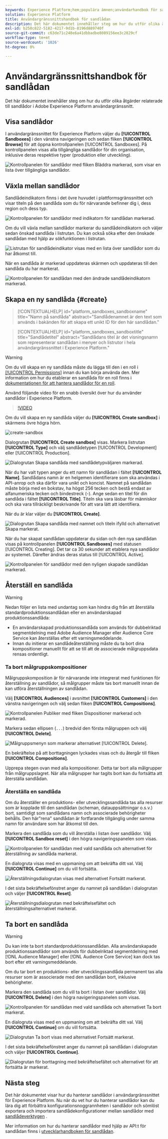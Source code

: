 ```yaml
---
keywords: Experience Platform;hem;populära ämnen;användarhandbok för sandlådan;sandlådeguide
solution: Experience Platform
title: Användargränssnittshandbok för sandlådan
description: Det här dokumentet innehåller steg om hur du utför olika åtgärder relaterade till sandlådor i Adobe Experience Platform användargränssnitt.
exl-id: b258c822-5182-4217-9d1b-8196d889740f
source-git-commit: c63de71c248e6a41dbbadbe8089156ee3c2829cf
workflow-type: tm+mt
source-wordcount: '1026'
ht-degree: 0%

---
```


# Användargränssnittshandbok för sandlådan

Det här dokumentet innehåller steg om hur du utför olika åtgärder relaterade till sandlådor i Adobe Experience Platform användargränssnitt.

## Visa sandlådor

I användargränssnittet för Experience Platform väljer du **[!UICONTROL Sandboxes]** i den vänstra navigeringen och sedan fliken **[!UICONTROL Browse]** för att öppna kontrollpanelen [!UICONTROL Sandboxes]. På kontrollpanelen visas alla tillgängliga sandlådor för din organisation, inklusive deras respektive typer (produktion eller utveckling).

![Kontrollpanelen för sandlådor med fliken Bläddra markerad, som visar en lista över tillgängliga sandlådor.](../images/ui/view-sandboxes.png)

## Växla mellan sandlådor

Sandlådeindikatorn finns i det övre huvudet i plattformsgränssnittet och visar titeln på den sandlåda som du för närvarande befinner dig i, dess region och dess typ.

![Kontrollpanelen för sandlådor med indikatorn för sandlådan markerad.](../images/ui/sandbox-indicator.png)

Om du vill växla mellan sandlådor markerar du sandlådeindikatorn och väljer sedan önskad sandlåda i listrutan. Du kan också söka efter den önskade sandlådan med hjälp av sökfunktionen i listrutan.

![Listrutan för sandlådeindikator visas med en lista över sandlådor som du har åtkomst till.](../images/ui/switcher-interface.png)

När en sandlåda är markerad uppdateras skärmen och uppdateras till den sandlåda du har markerat.

![Kontrollpanelen för sandlådan med den ändrade sandlådeindikatorn markerad.](../images/ui/sandbox-switched.png)

## Skapa en ny sandlåda {#create}

>[!CONTEXTUALHELP]
>id="platform_sandboxes_sandboxname"
>title="Namn på sandlåda"
>abstract="Sandlådenamnet är den text som används i bakänden för att skapa ett unikt ID för den här sandlådan."

>[!CONTEXTUALHELP]
>id="platform_sandboxes_sandboxtitle"
>title="Sandlådetitel"
>abstract="Sandlådans titel är det visningsnamn som representerar sandlådan i menyer och listrutor i hela användargränssnittet i Experience Platform."

>[!WARNING]
>
>Om du vill skapa en ny sandlåda måste du lägga till den i en roll i [[!UICONTROL Permissions]](../../access-control/abac/ui/permissions.md) innan du kan börja använda den. Mer information om hur du etablerar en sandlåda för en roll finns i [dokumentationen för att hantera sandlådor för en roll](../../access-control/abac/ui/permissions.md#managing-sandboxes-for-role).

Använd följande video för en snabb översikt över hur du använder sandlådor i Experience Platform.

>[!VIDEO](https://video.tv.adobe.com/v/29838/?quality=12&learn=on)

Om du vill skapa en ny sandlåda väljer du **[!UICONTROL Create sandbox]** i skärmens övre högra hörn.

![create-sandbox](../images/ui/create-sandbox.png)

Dialogrutan **[!UICONTROL Create sandbox]** visas. Markera listrutan **[!UICONTROL Type]** och välj sandlådetypen [!UICONTROL Development] eller [!UICONTROL Production].

![Dialogrutan Skapa sandlåda med sandlådetypväljaren markerad.](../images/ui/sandbox-type.png)

När du har valt typen anger du ett namn för sandlådan i fältet **[!UICONTROL Name]**. Sandlådans namn är en helgemen identifierare som ska användas i API-anrop och ska därför vara unikt och koncist. Namnet på sandlådan måste börja med en bokstav, ha högst 256 tecken och bestå endast av alfanumeriska tecken och bindestreck (-). Ange sedan en titel för din sandlåda i fältet **[!UICONTROL Title]**. Titeln ska vara läsbar för människor och ska vara tillräckligt beskrivande för att vara lätt att identifiera.

När du är klar väljer du **[!UICONTROL Create]**.

![Dialogrutan Skapa sandlåda med namnet och titeln ifylld och alternativet Skapa markerat.](../images/ui/sandbox-info.png)

När du har skapat sandlådan uppdaterar du sidan och den nya sandlådan visas på kontrollpanelen **[!UICONTROL Sandboxes]** med statusen [!UICONTROL Creating]. Det tar ca 30 sekunder att etablera nya sandlådor av systemet. Därefter ändras deras status till [!UICONTROL Active].

![Kontrollpanelen för sandlådor med den nyligen skapade sandlådan markerad.](../images/ui/new-sandbox.png)

## Återställ en sandlåda

>[!WARNING]
>
>Nedan följer en lista med undantag som kan hindra dig från att återställa standardproduktionssandlådan eller en användarskapad produktionssandlåda:
>
>* En användarskapad produktionssandlåda som används för dubbelriktad segmentdelning med Adobe Audience Manager eller Audience Core Service kan återställas efter ett varningsmeddelande.
>* Innan du initierar en sandlådeåterställning måste du ta bort dina kompositioner manuellt för att se till att de associerade målgruppsdata rensas ordentligt.

### Ta bort målgruppskompositioner

Målgruppskomposition är för närvarande inte integrerat med funktionen för återställning av sandlådor, så målgrupper måste tas bort manuellt innan de kan utföra återställningen av sandlådan.

Välj **[!UICONTROL Audiences]** i avsnittet **[!UICONTROL Customers]** i den vänstra navigeringen och välj sedan fliken **[!UICONTROL Compositions]**.

![Kontrollpanelen Publiker med fliken Dispositioner markerad och markerad.](../images/ui/audiences.png)

Markera sedan ellipsen (`...`) bredvid den första målgruppen och välj **[!UICONTROL Delete]**.

![Målgruppsmenyn som markerar alternativet [!UICONTROL Delete].](../images/ui/delete-composition.png)

En bekräftelse på att borttagningen lyckades visas och du återgår till fliken **[!UICONTROL Compositions]**.

Upprepa stegen ovan med alla kompositioner. Detta tar bort alla målgrupper från målgruppslagret. När alla målgrupper har tagits bort kan du fortsätta att återställa sandlådan.

### Återställa en sandlåda

Om du återställer en produktions- eller utvecklingssandlåda tas alla resurser som är kopplade till den sandlådan (scheman, datauppsättningar o.s.v.) bort, samtidigt som sandlådans namn och associerade behörigheter behålls. Den här&quot;rena&quot; sandlådan är fortfarande tillgänglig under samma namn för användare som har åtkomst till den.

Markera den sandlåda som du vill återställa i listan över sandlådor. Välj **[!UICONTROL Sandbox reset]** i den högra navigeringspanelen som visas.

![Kontrollpanelen för sandlådan med vald sandlåda och alternativet för återställning av sandlåda markerat.](../images/ui/reset.png)

En dialogruta visas med en uppmaning om att bekräfta ditt val. Välj **[!UICONTROL Continue]** om du vill fortsätta.

![Återställningsdialogrutan visas med alternativet Fortsätt markerat.](../images/ui/reset-warning.png)

I det sista bekräftelsefönstret anger du namnet på sandlådan i dialogrutan och väljer **[!UICONTROL Reset]**.

![Återställningsdialogrutan med bekräftelsefältet och återställningsalternativet markerat.](../images/ui/reset-confirm.png)

## Ta bort en sandlåda

>[!WARNING]
>
>Du kan inte ta bort standardproduktionssandlådan. Alla användarskapade produktionssandlådor som används för dubbelriktad segmentdelning med [!DNL Audience Manager] eller [!DNL Audience Core Service] kan dock tas bort efter ett varningsmeddelande.

Om du tar bort en produktions- eller utvecklingssandlåda permanent tas alla resurser som är associerade med den sandlådan bort, inklusive behörigheter.

Markera den sandlåda som du vill ta bort i listan över sandlådor. Välj **[!UICONTROL Delete]** i den högra navigeringspanelen som visas.

![Kontrollpanelen för sandlådan med vald sandlåda och alternativet Ta bort markerat.](../images/ui/delete.png)

En dialogruta visas med en uppmaning om att bekräfta ditt val. Välj **[!UICONTROL Continue]** om du vill fortsätta.

![Dialogrutan Ta bort visas med alternativet Fortsätt markerat.](../images/ui/delete-warning.png)

I det sista bekräftelsefönstret anger du namnet på sandlådan i dialogrutan och väljer **[!UICONTROL Continue]**.

![Dialogrutan för borttagning med bekräftelsefältet och alternativet för att fortsätta är markerat.](../images/ui/delete-confirm.png)

## Nästa steg

Det här dokumentet visar hur du hanterar sandlådor i användargränssnittet för Experience Platform. Nu när du vet hur du hanterar sandlådor kan du lära dig att förbättra konfigurationsnoggrannheten i sandlådor och sömlöst exportera och importera sandlådekonfigurationer mellan sandlådor med [sandlådeverktygen](./sandbox-tooling.md) .

Mer information om hur du hanterar sandlådor med hjälp av API:t för sandlådan finns i [utvecklarhandboken för sandlådan](../api/getting-started.md).
